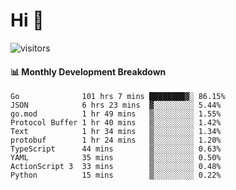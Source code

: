 # Hi 👋
 
![visitors](https://visitor-badge.glitch.me/badge?page_id=sorcererxw.sorcererx)

#### 📊 Monthly Development Breakdown

<!--START_SECTION:waka-->
```text
Go              101 hrs 7 mins ████████▓░ 86.15%
JSON            6 hrs 23 mins  ▓░░░░░░░░░ 5.44%
go.mod          1 hr 49 mins   ▒░░░░░░░░░ 1.55%
Protocol Buffer 1 hr 40 mins   ▒░░░░░░░░░ 1.42%
Text            1 hr 34 mins   ▒░░░░░░░░░ 1.34%
protobuf        1 hr 24 mins   ▒░░░░░░░░░ 1.20%
TypeScript      44 mins        ▒░░░░░░░░░ 0.63%
YAML            35 mins        ▒░░░░░░░░░ 0.50%
ActionScript 3  33 mins        ▒░░░░░░░░░ 0.48%
Python          15 mins        ▒░░░░░░░░░ 0.22%
```
<!--END_SECTION:waka-->
